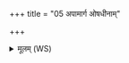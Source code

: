 +++
title = "05 अपामार्ग ओषधीनाम्"

+++
<details><summary>मूलम् (WS)</summary>

अपामार्ग ओषधीनां विश्वासामेक इत्पतिः ।  
तेन ते मृज्म आस्थितमथ त्वमगदश्चर ॥ ५ ॥
</details>